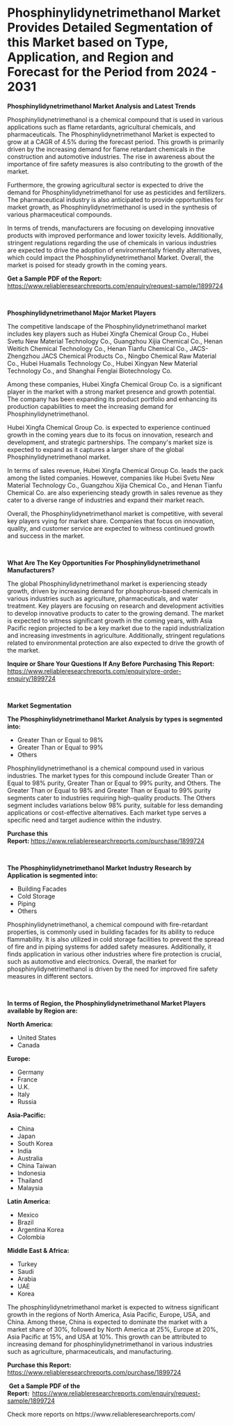 <p><h1>Phosphinylidynetrimethanol Market Provides Detailed Segmentation of this Market based on Type, Application, and Region and Forecast for the Period from 2024 - 2031</h1></p><p><strong>Phosphinylidynetrimethanol Market Analysis and Latest Trends</strong></p>
<p><p>Phosphinylidynetrimethanol is a chemical compound that is used in various applications such as flame retardants, agricultural chemicals, and pharmaceuticals. The Phosphinylidynetrimethanol Market is expected to grow at a CAGR of 4.5% during the forecast period. This growth is primarily driven by the increasing demand for flame retardant chemicals in the construction and automotive industries. The rise in awareness about the importance of fire safety measures is also contributing to the growth of the market. </p><p>Furthermore, the growing agricultural sector is expected to drive the demand for Phosphinylidynetrimethanol for use as pesticides and fertilizers. The pharmaceutical industry is also anticipated to provide opportunities for market growth, as Phosphinylidynetrimethanol is used in the synthesis of various pharmaceutical compounds. </p><p>In terms of trends, manufacturers are focusing on developing innovative products with improved performance and lower toxicity levels. Additionally, stringent regulations regarding the use of chemicals in various industries are expected to drive the adoption of environmentally friendly alternatives, which could impact the Phosphinylidynetrimethanol Market. Overall, the market is poised for steady growth in the coming years.</p></p>
<p><strong>Get a Sample PDF of the Report:&nbsp;</strong> <a href="https://www.reliableresearchreports.com/enquiry/request-sample/1899724">https://www.reliableresearchreports.com/enquiry/request-sample/1899724</a></p>
<p>&nbsp;</p>
<p><strong>Phosphinylidynetrimethanol Major Market Players</strong></p>
<p><p>The competitive landscape of the Phosphinylidynetrimethanol market includes key players such as Hubei Xingfa Chemical Group Co., Hubei Svetu New Material Technology Co., Guangzhou Xijia Chemical Co., Henan Weitich Chemical Technology Co., Henan Tianfu Chemical Co., JACS-Zhengzhou JACS Chemical Products Co., Ningbo Chemical Raw Material Co., Hubei Huamalis Technology Co., Hubei Xingyan New Material Technology Co., and Shanghai Fenglai Biotechnology Co.</p><p>Among these companies, Hubei Xingfa Chemical Group Co. is a significant player in the market with a strong market presence and growth potential. The company has been expanding its product portfolio and enhancing its production capabilities to meet the increasing demand for Phosphinylidynetrimethanol.</p><p>Hubei Xingfa Chemical Group Co. is expected to experience continued growth in the coming years due to its focus on innovation, research and development, and strategic partnerships. The company's market size is expected to expand as it captures a larger share of the global Phosphinylidynetrimethanol market.</p><p>In terms of sales revenue, Hubei Xingfa Chemical Group Co. leads the pack among the listed companies. However, companies like Hubei Svetu New Material Technology Co., Guangzhou Xijia Chemical Co., and Henan Tianfu Chemical Co. are also experiencing steady growth in sales revenue as they cater to a diverse range of industries and expand their market reach.</p><p>Overall, the Phosphinylidynetrimethanol market is competitive, with several key players vying for market share. Companies that focus on innovation, quality, and customer service are expected to witness continued growth and success in the market.</p></p>
<p>&nbsp;</p>
<p><strong>What Are The Key Opportunities For Phosphinylidynetrimethanol Manufacturers?</strong></p>
<p><p>The global Phosphinylidynetrimethanol market is experiencing steady growth, driven by increasing demand for phosphorus-based chemicals in various industries such as agriculture, pharmaceuticals, and water treatment. Key players are focusing on research and development activities to develop innovative products to cater to the growing demand. The market is expected to witness significant growth in the coming years, with Asia Pacific region projected to be a key market due to the rapid industrialization and increasing investments in agriculture. Additionally, stringent regulations related to environmental protection are also expected to drive the growth of the market.</p></p>
<p><strong>Inquire or Share Your Questions If Any Before Purchasing This Report:</strong> <a href="https://www.reliableresearchreports.com/enquiry/pre-order-enquiry/1899724">https://www.reliableresearchreports.com/enquiry/pre-order-enquiry/1899724</a></p>
<p>&nbsp;</p>
<p><strong>Market Segmentation</strong></p>
<p><strong>The Phosphinylidynetrimethanol Market Analysis by types is segmented into:</strong></p>
<p><ul><li>Greater Than or Equal to 98%</li><li>Greater Than or Equal to 99%</li><li>Others</li></ul></p>
<p><p>Phosphinylidynetrimethanol is a chemical compound used in various industries. The market types for this compound include Greater Than or Equal to 98% purity, Greater Than or Equal to 99% purity, and Others. The Greater Than or Equal to 98% and Greater Than or Equal to 99% purity segments cater to industries requiring high-quality products. The Others segment includes variations below 98% purity, suitable for less demanding applications or cost-effective alternatives. Each market type serves a specific need and target audience within the industry.</p></p>
<p><strong>Purchase this Report:&nbsp;</strong><a href="https://www.reliableresearchreports.com/purchase/1899724">https://www.reliableresearchreports.com/purchase/1899724</a></p>
<p>&nbsp;</p>
<p><strong>The Phosphinylidynetrimethanol Market Industry Research by Application is segmented into:</strong></p>
<p><ul><li>Building Facades</li><li>Cold Storage</li><li>Piping</li><li>Others</li></ul></p>
<p><p>Phosphinylidynetrimethanol, a chemical compound with fire-retardant properties, is commonly used in building facades for its ability to reduce flammability. It is also utilized in cold storage facilities to prevent the spread of fire and in piping systems for added safety measures. Additionally, it finds application in various other industries where fire protection is crucial, such as automotive and electronics. Overall, the market for phosphinylidynetrimethanol is driven by the need for improved fire safety measures in different sectors.</p></p>
<p>&nbsp;</p>
<p><strong>In terms of Region, the Phosphinylidynetrimethanol Market Players available by Region are:</strong></p>
<p>
    <p> <strong> North America: </strong>
        <ul>
            <li>United States</li>
            <li>Canada</li>
        </ul>
        </p> 
    <p> <strong> Europe: </strong>
        <ul>
            <li>Germany</li>
            <li>France</li>
            <li>U.K.</li>
            <li>Italy</li>
            <li>Russia</li>
        </ul>
        </p> 
    <p> <strong> Asia-Pacific: </strong>
        <ul>
            <li>China</li>
            <li>Japan</li>
            <li>South Korea</li>
            <li>India</li>
            <li>Australia</li>
            <li>China Taiwan</li>
            <li>Indonesia</li>
            <li>Thailand</li>
            <li>Malaysia</li>
        </ul>
        </p> 
    <p> <strong> Latin America: </strong>
        <ul>
            <li>Mexico</li>
            <li>Brazil</li>
            <li>Argentina Korea</li>
            <li>Colombia</li>
        </ul>
        </p> 
    <p> <strong> Middle East & Africa: </strong>
        <ul>
            <li>Turkey</li>
            <li>Saudi</li>
            <li>Arabia</li>
            <li>UAE</li>
            <li>Korea</li>
        </ul>
    </p>
    </p>
<p><p>The phosphinylidynetrimethanol market is expected to witness significant growth in the regions of North America, Asia Pacific, Europe, USA, and China. Among these, China is expected to dominate the market with a market share of 30%, followed by North America at 25%, Europe at 20%, Asia Pacific at 15%, and USA at 10%. This growth can be attributed to increasing demand for phosphinylidynetrimethanol in various industries such as agriculture, pharmaceuticals, and manufacturing.</p></p>
<p><strong>Purchase this Report: </strong><a href="https://www.reliableresearchreports.com/purchase/1899724">https://www.reliableresearchreports.com/purchase/1899724</a></p>
<p>&nbsp;<strong>Get a Sample PDF of the Report:&nbsp;&nbsp;</strong><a href="https://www.reliableresearchreports.com/enquiry/request-sample/1899724">https://www.reliableresearchreports.com/enquiry/request-sample/1899724</a></p>
<p><strong></strong></p>
<p>Check more reports on https://www.reliableresearchreports.com/</p>